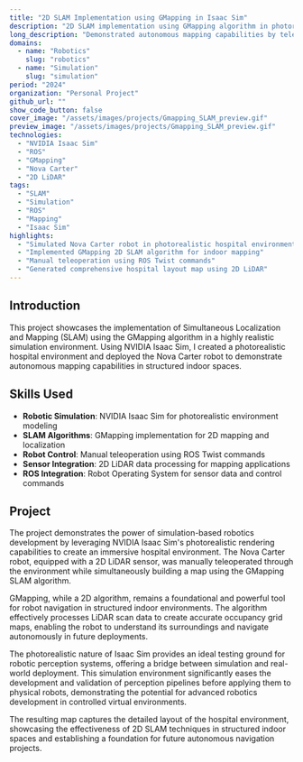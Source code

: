 ```yaml
---
title: "2D SLAM Implementation using GMapping in Isaac Sim"
description: "2D SLAM implementation using GMapping algorithm in photorealistic NVIDIA Isaac Sim hospital environment"
long_description: "Demonstrated autonomous mapping capabilities by teleoperating Nova Carter robot in a photorealistic hospital environment using NVIDIA Isaac Sim, implementing GMapping SLAM algorithm with 2D LiDAR sensor data and ROS Twist commands for comprehensive indoor navigation and mapping."
domains:
  - name: "Robotics"
    slug: "robotics"
  - name: "Simulation"
    slug: "simulation"
period: "2024"
organization: "Personal Project"
github_url: ""
show_code_button: false
cover_image: "/assets/images/projects/Gmapping_SLAM_preview.gif"
preview_image: "/assets/images/projects/Gmapping_SLAM_preview.gif"
technologies:
  - "NVIDIA Isaac Sim"
  - "ROS"
  - "GMapping"
  - "Nova Carter"
  - "2D LiDAR"
tags:
  - "SLAM"
  - "Simulation"
  - "ROS"
  - "Mapping"
  - "Isaac Sim"
highlights:
  - "Simulated Nova Carter robot in photorealistic hospital environment"
  - "Implemented GMapping 2D SLAM algorithm for indoor mapping"
  - "Manual teleoperation using ROS Twist commands"
  - "Generated comprehensive hospital layout map using 2D LiDAR"
---
```


## Introduction

This project showcases the implementation of Simultaneous Localization and Mapping (SLAM) using the GMapping algorithm in a highly realistic simulation environment. Using NVIDIA Isaac Sim, I created a photorealistic hospital environment and deployed the Nova Carter robot to demonstrate autonomous mapping capabilities in structured indoor spaces.

## Skills Used

- **Robotic Simulation**: NVIDIA Isaac Sim for photorealistic environment modeling
- **SLAM Algorithms**: GMapping implementation for 2D mapping and localization
- **Robot Control**: Manual teleoperation using ROS Twist commands
- **Sensor Integration**: 2D LiDAR data processing for mapping applications
- **ROS Integration**: Robot Operating System for sensor data and control commands

## Project

The project demonstrates the power of simulation-based robotics development by leveraging NVIDIA Isaac Sim's photorealistic rendering capabilities to create an immersive hospital environment. The Nova Carter robot, equipped with a 2D LiDAR sensor, was manually teleoperated through the environment while simultaneously building a map using the GMapping SLAM algorithm.

GMapping, while a 2D algorithm, remains a foundational and powerful tool for robot navigation in structured indoor environments. The algorithm effectively processes LiDAR scan data to create accurate occupancy grid maps, enabling the robot to understand its surroundings and navigate autonomously in future deployments.

The photorealistic nature of Isaac Sim provides an ideal testing ground for robotic perception systems, offering a bridge between simulation and real-world deployment. This simulation environment significantly eases the development and validation of perception pipelines before applying them to physical robots, demonstrating the potential for advanced robotics development in controlled virtual environments.

The resulting map captures the detailed layout of the hospital environment, showcasing the effectiveness of 2D SLAM techniques in structured indoor spaces and establishing a foundation for future autonomous navigation projects.